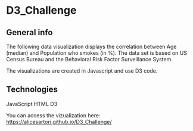 # D3_Challenge

## General info
The following data visualization displays the correlation between Age (median) and Population who smokes (in %). The data set is based on US Census Bureau and the Behavioral Risk Factor Surveillance System.

The visualizations are created in Javascript and use D3 code.

## Technologies
JavaScript
HTML
D3

You can access the vizualization here: https://alicesartori.github.io/D3_Challenge/
